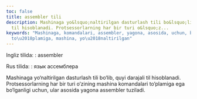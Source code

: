 ```yaml
---
toc: false
title: assembler tili
description: Mashinaga yo&lsquo;naltirilgan dasturlash tili bo&lsquo;lib, quyi darajali
  til hisoblanadi. Protsessorlarning har bir turi o&lsquo;z...
keywords: "Mashinaga, komandalari, assembler, yagona, asosida, uchun, bo\u2018lganligi,
  to\u2018plamiga, mashina, yo\u2018naltirilgan"
---
```


Ingliz tilida:
:   assembler

Rus tilida:
:   язык ассемблера

Mashinaga yo‘naltirilgan dasturlash tili bo‘lib, quyi darajali til hisoblanadi. Protsessorlarning har bir turi o‘zining mashina komandalari to‘plamiga ega bo‘lganligi uchun, ular asosida yagona assembler tuziladi.